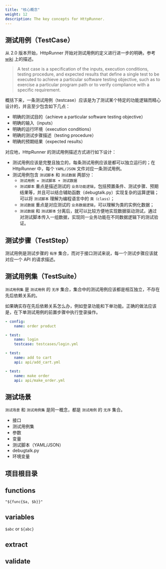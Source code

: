 ```yaml
---
title: "核心概念"
weight: 12
description: The key concepts for HttpRunner.
---
```


## 测试用例（TestCase）

从 2.0 版本开始，HttpRunner 开始对测试用例的定义进行进一步的明确，参考 [wiki][wiki_testcase] 上的描述。

> A test case is a specification of the inputs, execution conditions, testing procedure, and expected results that define a single test to be executed to achieve a particular software testing objective, such as to exercise a particular program path or to verify compliance with a specific requirement.

概括下来，一条测试用例（testcase）应该是为了测试某个特定的功能逻辑而精心设计的，并且至少包含如下几点：

- 明确的测试目的（achieve a particular software testing objective）
- 明确的输入（inputs）
- 明确的运行环境（execution conditions）
- 明确的测试步骤描述（testing procedure）
- 明确的预期结果（expected results）

对应地，HttpRunner 的测试用例描述方式进行如下设计：

- 测试用例应该是完整且独立的，每条测试用例应该是都可以独立运行的；在 HttpRunner 中，每个 `YAML/JSON` 文件对应一条测试用例。
- 测试用例包含 `测试脚本` 和 `测试数据` 两部分：
    - `测试用例 = 测试脚本 + 测试数据`
    - `测试脚本` 重点是描述测试的 `业务功能逻辑`，包括预置条件、测试步骤、预期结果等，并且可以结合辅助函数（debugtalk.py）实现复杂的运算逻辑；可以将 `测试脚本` 理解为编程语言中的 `类（class）`；
    - `测试数据` 重点是对应测试的 `业务数据逻辑`，可以理解为类的实例化数据；
    - `测试数据` 和 `测试脚本` 分离后，就可以比较方便地实现数据驱动测试，通过对测试脚本传入一组数据，实现同一业务功能在不同数据逻辑下的测试验证。


## 测试步骤（TestStep）

测试用例是测试步骤的 `有序` 集合，而对于接口测试来说，每一个测试步骤应该就对应一个 API 的请求描述。

## 测试用例集（TestSuite）

`测试用例集` 是 `测试用例` 的 `无序` 集合，集合中的测试用例应该都是相互独立，不存在先后依赖关系的。

如果确实存在先后依赖关系怎么办，例如登录功能和下单功能。正确的做法应该是，在下单测试用例的前置步骤中执行登录操作。

```yaml
- config:
    name: order product

- test:
    name: login
    testcase: testcases/login.yml

- test:
    name: add to cart
    api: api/add_cart.yml

- test:
    name: make order
    api: api/make_order.yml
```

## 测试场景

`测试场景` 和 `测试用例集` 是同一概念，都是 `测试用例` 的 `无序` 集合。


- 接口
- 测试用例集
- 参数
- 变量
- 测试脚本（YAML/JSON）
- debugtalk.py
- 环境变量

## 项目根目录

## functions

```
"${func{$a, $b}}"
```

## variables

`$abc` or `${abc}`

## extract

## validate

[wiki_testcase]: https://en.wikipedia.org/wiki/Test_case
